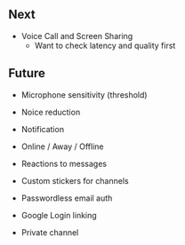 ## Next

* Voice Call and Screen Sharing
  * Want to check latency and quality first

## Future

* Microphone sensitivity (threshold)
* Noice reduction

* Notification
* Online / Away / Offline
* Reactions to messages
* Custom stickers for channels

* Passwordless email auth
* Google Login linking

* Private channel
